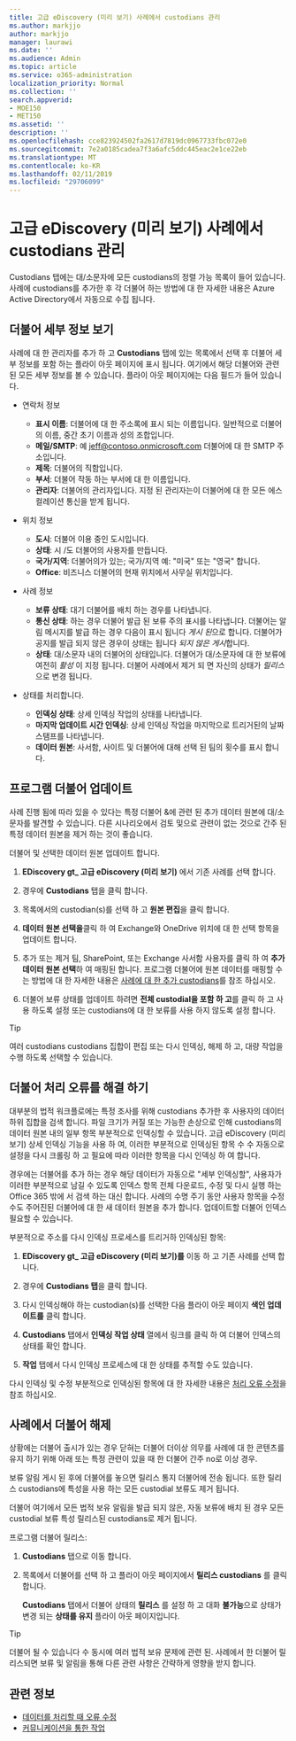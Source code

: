 ```yaml
---
title: 고급 eDiscovery (미리 보기) 사례에서 custodians 관리
ms.author: markjjo
author: markjjo
manager: laurawi
ms.date: ''
ms.audience: Admin
ms.topic: article
ms.service: o365-administration
localization_priority: Normal
ms.collection: ''
search.appverid:
- MOE150
- MET150
ms.assetid: ''
description: ''
ms.openlocfilehash: cce823924502fa2617d7819dc0967733fbc072e0
ms.sourcegitcommit: 7e2a0185cadea7f3a6afc5ddc445eac2e1ce22eb
ms.translationtype: MT
ms.contentlocale: ko-KR
ms.lasthandoff: 02/11/2019
ms.locfileid: "29706099"
---
```

# <a name="manage-custodians-in-an-advanced-ediscovery-preview-case"></a>고급 eDiscovery (미리 보기) 사례에서 custodians 관리

Custodians 탭에는 대/소문자에 모든 custodians의 정렬 가능 목록이 들어 있습니다. 사례에 custodians를 추가한 후 각 더불어 하는 방법에 대 한 자세한 내용은 Azure Active Directory에서 자동으로 수집 됩니다.

## <a name="viewing-custodian-details"></a>더불어 세부 정보 보기

사례에 대 한 관리자를 추가 하 고 **Custodians** 탭에 있는 목록에서 선택 후 더불어 세부 정보를 포함 하는 플라이 아웃 페이지에 표시 됩니다. 여기에서 해당 더불어와 관련 된 모든 세부 정보를 볼 수 있습니다. 플라이 아웃 페이지에는 다음 필드가 들어 있습니다.

- 연락처 정보

  - **표시 이름**: 더불어에 대 한 주소록에 표시 되는 이름입니다. 일반적으로 더불어의 이름, 중간 초기 이름과 성의 조합입니다.
  - **메일/SMTP**: 예 jeff@contoso.onmicrosoft.com 더불어에 대 한 SMTP 주소입니다.  
  - **제목**: 더불어의 직함입니다.
  - **부서**: 더불어 작동 하는 부서에 대 한 이름입니다.
  - **관리자**: 더불어의 관리자입니다. 지정 된 관리자는이 더불어에 대 한 모든 에스컬레이션 통신을 받게 됩니다.
  
- 위치 정보

  - **도시**: 더불어 이용 중인 도시입니다.
  - **상태**: 시 /도 더불어의 사용자를 만듭니다.
  - **국가/지역**: 더불어의가 있는; 국가/지역 예: "미국" 또는 "영국" 합니다.
  - **Office**: 비즈니스 더불어의 현재 위치에서 사무실 위치입니다.

- 사례 정보

  - **보류 상태**: 대기 더불어를 배치 하는 경우를 나타냅니다. 
  - **통신 상태**: 하는 경우 더불어 발급 된 보류 주의 표시를 나타냅니다. 더불어는 알림 메시지를 발급 하는 경우 다음이 표시 됩니다 *게시 된*으로 합니다. 더불어가 공지를 발급 되지 않은 경우이 상태는 됩니다 *되지 않은 게시*합니다. 
  - **상태**: 대/소문자 내의 더불어의 상태입니다. 더불어가 대/소문자에 대 한 보류에 여전히 *활성* 이 지정 됩니다. 더불어 사례에서 제거 되 면 자신의 상태가 *릴리스*으로 변경 됩니다. 

- 상태를 처리합니다.

  - **인덱싱 상태**: 상세 인덱싱 작업의 상태를 나타냅니다.  
  - **마지막 업데이트 시간 인덱싱**: 상세 인덱싱 작업을 마지막으로 트리거된의 날짜 스탬프를 나타냅니다.
  - **데이터 원본**: 사서함, 사이트 및 더불어에 대해 선택 된 팀의 횟수를 표시 합니다.

## <a name="updating-a-custodian"></a>프로그램 더불어 업데이트

사례 진행 됨에 따라 있을 수 있다는 특정 더불어 &에 관련 된 추가 데이터 원본에 대/소문자를 발견할 수 있습니다. 다른 시나리오에서 검토 및으로 관련이 없는 것으로 간주 된 특정 데이터 원본을 제거 하는 것이 좋습니다.

더불어 및 선택한 데이터 원본 업데이트 합니다.

1. **EDiscovery gt_ 고급 eDiscovery (미리 보기)** 에서 기존 사례를 선택 합니다.
  
2. 경우에 **Custodians** 탭을 클릭 합니다.
  
3. 목록에서의 custodian(s)를 선택 하 고 **원본 편집**을 클릭 합니다.
  
4. **데이터 원본 선택을**클릭 하 여 Exchange와 OneDrive 위치에 대 한 선택 항목을 업데이트 합니다.
  
5. 추가 또는 제거 팀, SharePoint, 또는 Exchange 사서함 사용자를 클릭 하 여 **추가 데이터 원본 선택**하 여 매핑된 합니다. 프로그램 더불어에 원본 데이터를 매핑할 수는 방법에 대 한 자세한 내용은 [사례에 대 한 추가 custodians](add-custodians-to-case.md)를 참조 하십시오.
  
6. 더불어 보류 상태를 업데이트 하려면 **전체 custodial을 포함 하 고**를 클릭 하 고 사용 하도록 설정 또는 custodians에 대 한 보류를 사용 하지 않도록 설정 합니다.

> [!TIP]
> 여러 custodians custodians 집합이 편집 또는 다시 인덱싱, 해제 하 고, 대량 작업을 수행 하도록 선택할 수 있습니다.

## <a name="resolving-custodian-processing-errors"></a>더불어 처리 오류를 해결 하기

대부분의 법적 워크플로에는 특정 조사를 위해 custodians 추가한 후 사용자의 데이터 하위 집합을 검색 합니다. 파일 크기가 커질 또는 가능한 손상으로 인해 custodians의 데이터 원본 내의 일부 항목 부분적으로 인덱싱할 수 있습니다. 고급 eDiscovery (미리 보기) 상세 인덱싱 기능을 사용 하 여, 이러한 부분적으로 인덱싱된 항목 수 수 자동으로 설정을 다시 크롤링 하 고 필요에 따라 이러한 항목을 다시 인덱싱 하 여 합니다. 

경우에는 더불어를 추가 하는 경우 해당 데이터가 자동으로 "세부 인덱싱할", 사용자가 이러한 부분적으로 남길 수 있도록 인덱스 항목 전체 다운로드, 수정 및 다시 실행 하는 Office 365 밖에 서 검색 하는 대신 합니다. 사례의 수명 주기 동안 사용자 항목을 수정 수도 주어진된 더불어에 대 한 새 데이터 원본을 추가 합니다. 업데이트할 더불어 인덱스 필요할 수 있습니다. 

부분적으로 주소를 다시 인덱싱 프로세스를 트리거하 인덱싱된 항목:

1. **EDiscovery gt_ 고급 eDiscovery (미리 보기)를** 이동 하 고 기존 사례를 선택 합니다.

2. 경우에 **Custodians 탭**을 클릭 합니다. 

3. 다시 인덱싱해야 하는 custodian(s)를 선택한 다음 플라이 아웃 페이지 **색인 업데이트를** 클릭 합니다.

4. **Custodians** 탭에서 **인덱싱 작업 상태** 열에서 링크를 클릭 하 여 더불어 인덱스의 상태를 확인 합니다.  

5. **작업** 탭에서 다시 인덱싱 프로세스에 대 한 상태를 추적할 수도 있습니다.

다시 인덱싱 및 수정 부분적으로 인덱싱된 항목에 대 한 자세한 내용은 [처리 오류 수정](processing-data-for-case.md)을 참조 하십시오.

## <a name="releasing-a-custodian-from-a-case"></a>사례에서 더불어 해제

상황에는 더불어 출시가 있는 경우 닫혀는 더불어 더이상 의무를 사례에 대 한 콘텐츠를 유지 하기 위해 아래 또는 특정 관련이 있을 때 한 더불어 간주 no로 이상 경우. 

보류 알림 게시 된 후에 더불어를 놓으면 릴리스 통지 더불어에 전송 됩니다. 또한 릴리스 custodians에 특성을 사용 하는 모든 custodial 보류도 제거 됩니다.

더불어 여기에서 모든 법적 보유 알림을 발급 되지 않은, 자동 보류에 배치 된 경우 모든 custodial 보류 특성 릴리스된 custodians로 제거 됩니다.  

프로그램 더불어 릴리스: 

1.  **Custodians** 탭으로 이동 합니다.

2.  목록에서 더불어를 선택 하 고 플라이 아웃 페이지에서 **릴리스 custodians** 를 클릭 합니다.

    **Custodians** 탭에서 더불어 상태의 **릴리스** 를 설정 하 고 대화 **불가능**으로 상태가 변경 되는 **상태를 유지** 플라이 아웃 페이지입니다. 

> [!TIP]
> 더불어 될 수 있습니다 수 동시에 여러 법적 보유 문제에 관련 된. 사례에서 한 더불어 릴리스되면 보류 및 알림을 통해 다른 관련 사항은 간략하게 영향을 받지 합니다.

## <a name="related-information"></a>관련 정보

 - [데이터를 처리할 때 오류 수정](error-remediation.md) 
- [커뮤니케이션을 통한 작업](managing-custodian-communications.md)
